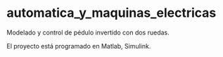 # automatica_y_maquinas_electricas
Modelado y control de pédulo invertido con dos ruedas.

El proyecto está programado en Matlab, Simulink. 

